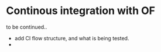 # Continous integration with OF

to be continued..

* add CI flow structure, and what is being tested.
* 